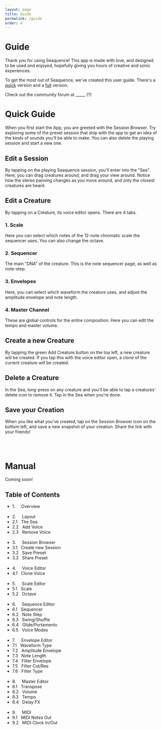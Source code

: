 ```yaml
---
layout: page
title: Guide
permalink: /guide
order: 4
---
```


# Guide

Thank you for using Seaquence! This app is made with love, and designed to be used and enjoyed, hopefully giving you hours of creative and sonic experiences.

To get the most out of Seaquence, we've created this user guide. There's a [quick](#quick) version and a [full](#full) version.

Check out the community forum at _____ (?)

<a name="quick"></a>

# Quick Guide

When you first start the App, you are greeted with the Session Browser. Try exploring some of the preset session that ship with the app to get an idea of the kinds of sounds you'll be able to make. You can also delete the playing session and start a new one.

## Edit a Session

By tapping on the playing Seaquence session, you'll enter into the "Sea". Here, you can drag creatures around, and drag your view around. Notice how the stereo panning changes as you move around, and only the closest creatures are heard.

## Edit a Creature

By tapping on a Creature, its voice editor opens. There are 4 tabs.

### 1. Scale

Here you can select which notes of the 12-note chromatic scale the sequencer uses. You can also change the octave.

### 2. Sequencer

The main "DNA" of the creature. This is the note sequencer page, as well as note-step.

### 3. Envelopes

Here, you can select which waveform the creature uses, and adjust the amplitude envelope and note length.

### 4. Master Channel

These are global controls for the entire composition. Here you can edit the tempo and master volume.

## Create a new Creature

By tapping the green Add Creature button on the top left, a new creature will be created. If you tap this with the voice editor open, a clone of the current creature will be created.

## Delete a Creature

In the Sea, long-press on any creature and you'll be able to tap a creatures' delete icon to remove it. Tap in the Sea when you're done.

## Save your Creation

When you like what you've created, tap on the Session Browser icon on the bottom left, and save a new snapshot of your creation. Share the link with your friends!


<br />
<br />

<a name="full"></a>

# Manual

Coming soon!


## Table of Contents

<ul class="contents">

<li>1.  &nbsp;&nbsp;&nbsp; Overview</li>
<br />

<li>2.  &nbsp;&nbsp;&nbsp; Layout</li>
<li>2.1 &nbsp; The Sea</li>
<li>2.2 &nbsp; Add Voice</li>
<li>2.3 &nbsp; Remove Voice</li>
<br />

<li>3.  &nbsp;&nbsp;&nbsp; Session Browser</li>
<li>3.1 &nbsp; Create new Session</li>
<li>3.2 &nbsp; Save Preset</li>
<li>3.3 &nbsp; Share Preset</li>
<br />

<li>4.  &nbsp;&nbsp;&nbsp; Voice Editor</li>
<li>4.1 &nbsp; Clone Voice</li>
<br />

<li>5.  &nbsp;&nbsp;&nbsp; Scale Editor</li>
<li>5.1 &nbsp; Scale</li>
<li>5.2 &nbsp; Octave</li>
<br />

<li>6.  &nbsp;&nbsp;&nbsp; Sequence Editor</li>
<li>6.1 &nbsp; Sequencer</li>
<li>6.2 &nbsp; Note Step</li>
<li>6.3 &nbsp; Swing/Shuffle</li>
<li>6.4 &nbsp; Glide/Portamento</li>
<li>6.5 &nbsp; Voice Modes</li>
<br />

<li>7.  &nbsp;&nbsp;&nbsp; Envelope Editor</li>
<li>7.1 &nbsp; Waveform Type</li>
<li>7.2 &nbsp; Amplitude Envelope</li>
<li>7.3 &nbsp; Note Length</li>
<li>7.4 &nbsp; Filter Envelope</li>
<li>7.5 &nbsp; Filter Cut/Res</li>
<li>7.6 &nbsp; Filter Type</li>
<br />

<li>8.  &nbsp;&nbsp;&nbsp; Master Editor</li>
<li>8.1 &nbsp; Transpose</li>
<li>8.2 &nbsp; Volume</li>
<li>8.3 &nbsp; Tempo</li>
<li>8.4 &nbsp; Delay FX</li>
<br />

<li>9.  &nbsp;&nbsp;&nbsp; MIDI</li>
<li>9.1 &nbsp; MIDI Notes Out</li>
<li>9.2 &nbsp; MIDI Clock In/Out</li>


<br />
<br />
<br />


